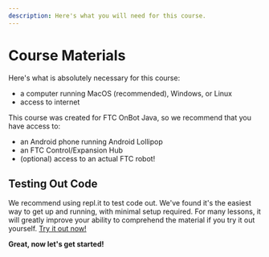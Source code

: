 ```yaml
---
description: Here's what you will need for this course.
---
```


# Course Materials

Here's what is absolutely necessary for this course:

* a computer running MacOS \(recommended\), Windows, or Linux
* access to internet

This course was created for FTC OnBot Java, so we recommend that you have access to:

* an Android phone running Android Lollipop
* an FTC Control/Expansion Hub
* \(optional\) access to an actual FTC robot!

## Testing Out Code

We recommend using repl.it to test code out. We've found it's the easiest way to get up and running, with minimal setup required. For many lessons, it will greatly improve your ability to comprehend the material if you try it out yourself. [Try it out now!](https://repl.it/languages/java10)

**Great, now let's get started!**

